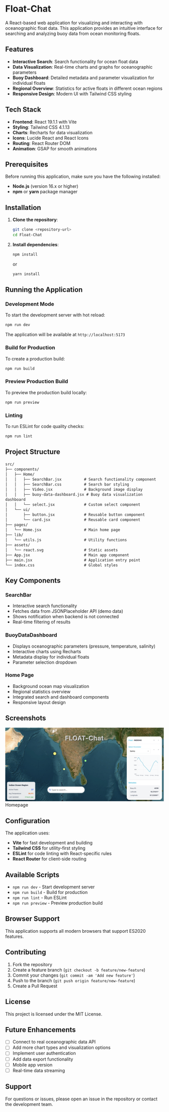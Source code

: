 # Float-Chat

A React-based web application for visualizing and interacting with oceanographic float data. This application provides an intuitive interface for searching and analyzing buoy data from ocean monitoring floats.

## Features

- **Interactive Search**: Search functionality for ocean float data
- **Data Visualization**: Real-time charts and graphs for oceanographic parameters
- **Buoy Dashboard**: Detailed metadata and parameter visualization for individual floats
- **Regional Overview**: Statistics for active floats in different ocean regions
- **Responsive Design**: Modern UI with Tailwind CSS styling

## Tech Stack

- **Frontend**: React 19.1.1 with Vite
- **Styling**: Tailwind CSS 4.1.13
- **Charts**: Recharts for data visualization
- **Icons**: Lucide React and React Icons
- **Routing**: React Router DOM
- **Animation**: GSAP for smooth animations

## Prerequisites

Before running this application, make sure you have the following installed:

- **Node.js** (version 16.x or higher)
- **npm** or **yarn** package manager

## Installation

1. **Clone the repository**:
   ```bash
   git clone <repository-url>
   cd Float-Chat
   ```

2. **Install dependencies**:
   ```bash
   npm install
   ```
   or
   ```bash
   yarn install
   ```

## Running the Application

### Development Mode

To start the development server with hot reload:

```bash
npm run dev
```

The application will be available at `http://localhost:5173`

### Build for Production

To create a production build:

```bash
npm run build
```

### Preview Production Build

To preview the production build locally:

```bash
npm run preview
```

### Linting

To run ESLint for code quality checks:

```bash
npm run lint
```

## Project Structure

```
src/
├── components/
│   ├── Home/
│   │   ├── SearchBar.jsx          # Search functionality component
│   │   ├── SearchBar.css          # Search bar styling
│   │   ├── Video.jsx              # Background image display
│   │   ├── buoy-data-dashboard.jsx # Buoy data visualization dashboard
│   │   └── select.jsx             # Custom select component
│   └── ui/
│       ├── button.jsx             # Reusable button component
│       └── card.jsx               # Reusable card component
├── pages/
│   └── Home.jsx                   # Main home page
├── lib/
│   └── utils.js                   # Utility functions
├── assets/
│   └── react.svg                  # Static assets
├── App.jsx                        # Main app component
├── main.jsx                       # Application entry point
└── index.css                      # Global styles
```

## Key Components

### SearchBar
- Interactive search functionality
- Fetches data from JSONPlaceholder API (demo data)
- Shows notification when backend is not connected
- Real-time filtering of results

### BuoyDataDashboard
- Displays oceanographic parameters (pressure, temperature, salinity)
- Interactive charts using Recharts
- Metadata display for individual floats
- Parameter selection dropdown

### Home Page
- Background ocean map visualization
- Regional statistics overview
- Integrated search and dashboard components
- Responsive layout design

## Screenshots
![Homepage](project_homepage.png)
Homepage  

## Configuration

The application uses:
- **Vite** for fast development and building
- **Tailwind CSS** for utility-first styling
- **ESLint** for code linting with React-specific rules
- **React Router** for client-side routing

## Available Scripts

- `npm run dev` - Start development server
- `npm run build` - Build for production
- `npm run lint` - Run ESLint
- `npm run preview` - Preview production build

## Browser Support

This application supports all modern browsers that support ES2020 features.

## Contributing

1. Fork the repository
2. Create a feature branch (`git checkout -b feature/new-feature`)
3. Commit your changes (`git commit -am 'Add new feature'`)
4. Push to the branch (`git push origin feature/new-feature`)
5. Create a Pull Request

## License

This project is licensed under the MIT License.

## Future Enhancements

- [ ] Connect to real oceanographic data API
- [ ] Add more chart types and visualization options
- [ ] Implement user authentication
- [ ] Add data export functionality
- [ ] Mobile app version
- [ ] Real-time data streaming

## Support

For questions or issues, please open an issue in the repository or contact the development team.